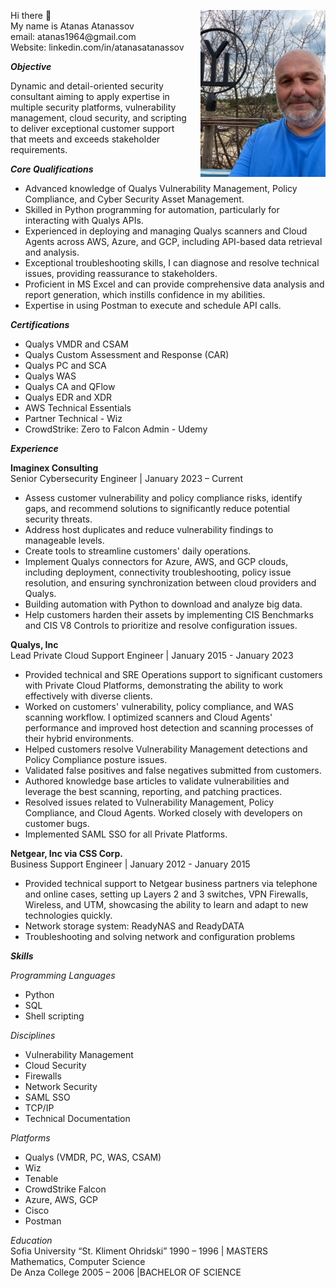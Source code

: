 <p>
  <img src="https://github.com/atanas60/atanas60/blob/main/IMG_2224.jpg?raw=true" alt="Atanas Atanassov" width="200" align="right" style="margin-left: 20px;">
</p>
Hi there 👋
<br>
My name is Atanas Atanassov
<br>
email: atanas1964@gmail.com
<br>
Website: linkedin.com/in/atanasatanassov

<b><i>Objective</i></b>

Dynamic and detail-oriented security consultant aiming to apply expertise in multiple security platforms, vulnerability management, cloud security, and scripting to deliver exceptional customer support that meets and exceeds stakeholder requirements.

<i><b>Core Qualifications</b></i>

* Advanced knowledge of Qualys Vulnerability Management, Policy Compliance, and Cyber Security Asset Management.
* Skilled in Python programming for automation, particularly for interacting with Qualys APIs.
* Experienced in deploying and managing Qualys scanners and Cloud Agents across AWS, Azure, and GCP, including API-based data retrieval and analysis.
* Exceptional troubleshooting skills, I can diagnose and resolve technical issues, providing reassurance to stakeholders.
* Proficient in MS Excel and can provide comprehensive data analysis and report generation, which instills confidence in my abilities.
* Expertise in using Postman to execute and schedule API calls.

<i><b>Certifications</b></i>

* Qualys VMDR and CSAM
* Qualys Custom Assessment and Response (CAR)
* Qualys PC and SCA
* Qualys WAS
* Qualys CA and QFlow
* Qualys EDR and XDR
* AWS Technical Essentials
* Partner Technical - Wiz
* CrowdStrike: Zero to Falcon Admin - Udemy

<i><b>Experience</b></i>

__Imaginex Consulting__
<br>
Senior Cybersecurity Engineer | January 2023 – Current
<br>
* Assess customer vulnerability and policy compliance risks, identify gaps, and recommend solutions to significantly reduce potential security threats.
* Address host duplicates and reduce vulnerability findings to manageable levels.
* Create tools to streamline customers' daily operations.
* Implement Qualys connectors for Azure, AWS, and GCP clouds, including deployment, connectivity troubleshooting, policy issue resolution, and ensuring synchronization between cloud providers and Qualys.
* Building automation with Python to download and analyze big data.
* Help customers harden their assets by implementing CIS Benchmarks and CIS V8 Controls to prioritize and resolve configuration issues.

__Qualys, Inc__
<br>
Lead Private Cloud Support Engineer | January 2015 - January 2023
<br>
* Provided technical and SRE Operations support to significant customers with Private Cloud Platforms, demonstrating the ability to work effectively with diverse clients.
* Worked on customers' vulnerability, policy compliance, and WAS scanning workflow. I optimized scanners and Cloud Agents' performance and improved host detection and scanning processes of their hybrid environments.
* Helped customers resolve Vulnerability Management detections and Policy Compliance posture issues.
* Validated false positives and false negatives submitted from customers.
* Authored knowledge base articles to validate vulnerabilities and leverage the best scanning, reporting, and patching practices.
* Resolved issues related to Vulnerability Management, Policy Compliance, and Cloud Agents. Worked closely with developers on customer bugs.
* Implemented SAML SSO for all Private Platforms.

__Netgear, Inc via CSS Corp.__
<br>
Business Support Engineer | January 2012 - January 2015
<br>
* Provided technical support to Netgear business partners via telephone and online cases, setting up Layers 2 and 3 switches, VPN Firewalls, Wireless, and UTM, showcasing the ability to learn and adapt to new technologies quickly.
* Network storage system: ReadyNAS and ReadyDATA
* Troubleshooting and solving network and configuration problems

<b><i>Skills</b></i>

<i>Programming Languages</i>
* Python
* SQL
* Shell scripting

<i>Disciplines</i>
* Vulnerability Management
* Cloud Security
* Firewalls
* Network Security
* SAML SSO
* TCP/IP
* Technical Documentation

<i>Platforms</i>
<br>
* Qualys (VMDR, PC, WAS, CSAM)
* Wiz
* Tenable
* CrowdStrike Falcon
* Azure, AWS, GCP
* Cisco
* Postman

<i>Education</i>
<br>
Sofia University “St. Kliment Ohridski”
1990 – 1996 | MASTERS Mathematics, Computer Science
<br>
De Anza College
2005 – 2006 |BACHELOR OF SCIENCE
<!--
**atanas60/atanas60** is a ✨ _special_ ✨ repository because its `README.md` (this file) appears on your GitHub profile.

Here are some ideas to get you started:

- 🔭 I’m currently working on ...
- 🌱 I’m currently learning ...
- 👯 I’m looking to collaborate on ...
- 🤔 I’m looking for help with ...
- 💬 Ask me about ...
- 📫 How to reach me: ...
- 😄 Pronouns: ...
- ⚡ Fun fact: ...
-->
